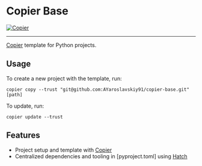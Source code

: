 # Copier Base
<!-- badges-begin -->
[![Copier][copier badge]](https://github.com/copier-org/copier)<br>

[copier badge]: https://img.shields.io/endpoint?url=https://raw.githubusercontent.com/copier-org/copier/master/img/badge/badge-grayscale-inverted-border-purple.json
[copier]: https://copier.readthedocs.io/en/stable/
[hatch]: https://hatch.pypa.io/
<!-- badges-end -->

---
[Copier] template for Python projects. 

## Usage

To create a new project with the template, run:

```shell
copier copy --trust "git@github.com:AYaroslavskiy91/copier-base.git" [path]
```

To update, run:
```shell
copier update --trust
```

## Features
<!-- features-begin -->
- Project setup and template with [Copier]
- Centralized dependencies and tooling in [pyproject.toml] using [Hatch]

<!-- features-end -->

